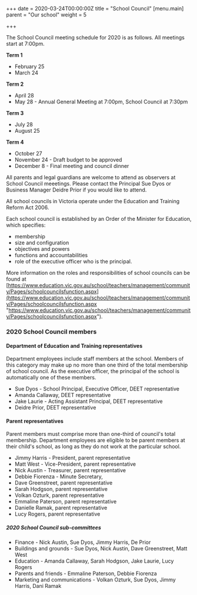 +++
date = 2020-03-24T00:00:00Z
title = "School Council"
[menu.main]
parent = "Our school"
weight = 5

+++

The School Council meeting schedule for 2020 is as follows.  All meetings start at 7:00pm.

**Term 1**

 * February 25
 * March 24

**Term 2**

 * April 28
 * May 28 - Annual General Meeting at 7:00pm, School Council at 7:30pm

**Term 3**

 * July 28
 * August 25

**Term 4**

 * October 27
 * November 24 - Draft budget to be approved
 * December 8 - Final meeting and council dinner

All parents and legal guardians are welcome to attend as observers at School Council meeetings.  Please contact the Principal Sue Dyos or Business Manager Deidre Prior if you would like to attend.

All school councils in Victoria operate under the Education and Training Reform Act 2006.

Each school council is established by an Order of the Minister for Education, which specifies:

* membership
* size and configuration
* objectives and powers
* functions and accountabilities
* role of the executive officer who is the principal.

More information on the roles and responsibilities of school councils can be found at [https://www.education.vic.gov.au/school/teachers/management/community/Pages/schoolcouncilsfunction.aspx](https://www.education.vic.gov.au/school/teachers/management/community/Pages/schoolcouncilsfunction.aspx "https://www.education.vic.gov.au/school/teachers/management/community/Pages/schoolcouncilsfunction.aspx").

### 2020 School Council members

#### Department of Education and Training representatives

Department employees include staff members at the school. Members of this category may make up no more than one third of the total membership of school council. As the executive officer, the principal of the school is automatically one of these members. 

* Sue Dyos - School Principal, Executive Officer, DEET representative
* Amanda Callaway, DEET representative
* Jake Laurie - Acting Assistant Principal, DEET representative
* Deidre Prior, DEET representative

#### Parent representatives

Parent members must comprise more than one-third of council's total membership. Department employees are eligible to be parent members at their child's school, as long as they do not work at the particular school.

* Jimmy Harris - President, parent representative
* Matt West - Vice-President, parent representative
* Nick Austin - Treasurer, parent representative
* Debbie Fiorenza - Minute Secretary, 
* Dave Greenstreet, parent representative
* Sarah Hodgson, parent representative
* Volkan Ozturk, parent representative
* Emmaline Paterson, parent representative
* Danielle Ramak, parent representative
* Lucy Rogers, parent representative

##### 2020 School Council sub-committees

* Finance - Nick Austin, Sue Dyos, Jimmy Harris, De Prior
* Buildings and grounds - Sue Dyos, Nick Austin, Dave Greenstreet, Matt West 
* Education - Amanda Callaway, Sarah Hodgson, Jake Laurie, Lucy Rogers
* Parents and friends - Emmaline Paterson, Debbie Fiorenza
* Marketing and communications - Volkan Ozturk, Sue Dyos, Jimmy Harris, Dani Ramak